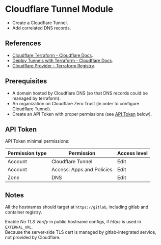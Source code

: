 # Cloudflare Tunnel Module

- Create a Cloudflare Tunnel.
- Add correlated DNS records.

## References

- [Cloudflare Terraform - Cloudflare Docs](https://developers.cloudflare.com/terraform/).
- [Deploy Tunnels with Terraform - Cloudflare Docs](https://developers.cloudflare.com/cloudflare-one/connections/connect-networks/deployment-guides/terraform/).
- [Cloudflare Provider - Terraform Registry](https://registry.terraform.io/providers/cloudflare/cloudflare/latest/docs).

## Prerequisites

- A domain hosted by Cloudflare DNS (so that DNS records could be managed
  by terraform).
- An organization on Cloudflare Zero Trust (in order to configure Cloudflare Tunnel).
- Create an API Token with proper permissions (see [API Token](#api-token) below).

## API Token

API Token minimal permissions:

| Permission type | Permission | Access level |
| - | - | - |
| Account | Cloudflare Tunnel | Edit |
| Account | Access: Apps and Policies | Edit |
| Zone | DNS | Edit |

## Notes

All the hostnames should target at `https://gitlab`,
including gitlab and container registry.

Enable *No TLS Verify* in public hostname configs, if *https* is used in `EXTERNAL_URL`.\
Because the server-side TLS cert is managed by gitlab-integrated service,
not provided by Cloudflare.
